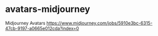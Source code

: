 # avatars-midjourney
Midjourney Avatars
https://www.midjourney.com/jobs/5910e3bc-6315-47cb-9197-a0665e012cda?index=0
